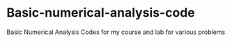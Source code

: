 # Basic-numerical-analysis-code
Basic Numerical Analysis Codes for my course and lab for various problems
